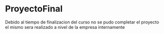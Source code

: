 # ProyectoFinal
Debido al tiempo de finalizacion del curso 
no se pudo completar el proyecto 
el mismo sera realizado a nivel de la empresa internamente
